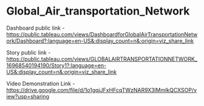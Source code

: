 # Global_Air_transportation_Network 

Dashboard public link - https://public.tableau.com/views/DashboardforGlobalAirTransportationNetwork/Dashboard?:language=en-US&:display_count=n&:origin=viz_share_link

Story public link -https://public.tableau.com/views/GLOBALAIRTRANSPORTATIONNETWORK_16968540194190/Story1?:language=en-US&:display_count=n&:origin=viz_share_link

Video Demonstration Link - https://drive.google.com/file/d/1o1gqjJFxHFcqTWzNAR9X3lMmlkQCXSOP/view?usp=sharing
